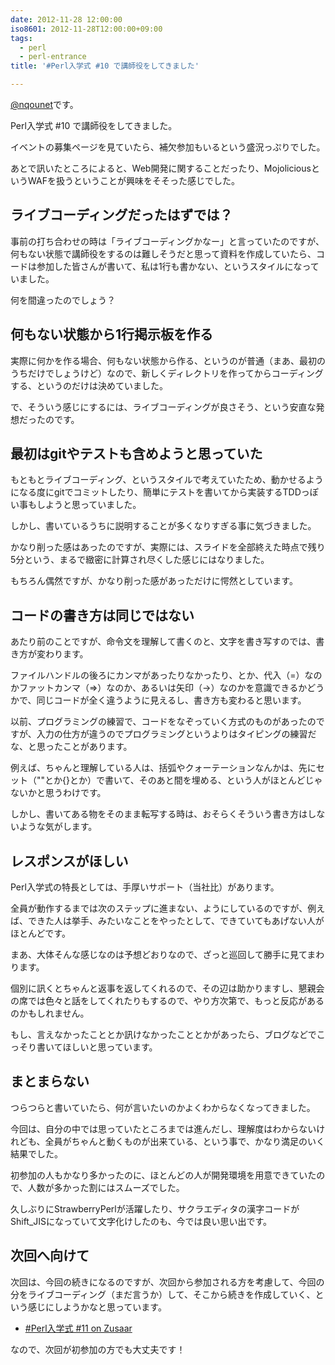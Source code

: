 ```yaml
---
date: 2012-11-28 12:00:00
iso8601: 2012-11-28T12:00:00+09:00
tags:
  - perl
  - perl-entrance
title: '#Perl入学式 #10 で講師役をしてきました'

---
```


<p><a href="https://twitter.com/nqounet">@nqounet</a>です。</p> <p>Perl入学式 #10 で講師役をしてきました。</p> <p>イベントの募集ページを見ていたら、補欠参加もいるという盛況っぷりでした。</p> <p>あとで訊いたところによると、Web開発に関することだったり、MojoliciousというWAFを扱うということが興味をそそった感じでした。</p> <h2>ライブコーディングだったはずでは？</h2> <p>事前の打ち合わせの時は「ライブコーディングかなー」と言っていたのですが、何もない状態で講師役をするのは難しそうだと思って資料を作成していたら、コードは参加した皆さんが書いて、私は1行も書かない、というスタイルになっていました。</p> <p>何を間違ったのでしょう？</p> <h2>何もない状態から1行掲示板を作る</h2> <p>実際に何かを作る場合、何もない状態から作る、というのが普通（まあ、最初のうちだけでしょうけど）なので、新しくディレクトリを作ってからコーディングする、というのだけは決めていました。</p> <p>で、そういう感じにするには、ライブコーディングが良さそう、という安直な発想だったのです。</p> <h2>最初はgitやテストも含めようと思っていた</h2> <p>もともとライブコーディング、というスタイルで考えていたため、動かせるようになる度にgitでコミットしたり、簡単にテストを書いてから実装するTDDっぽい事もしようと思っていました。</p> <p>しかし、書いているうちに説明することが多くなりすぎる事に気づきました。</p> <p>かなり削った感はあったのですが、実際には、スライドを全部終えた時点で残り5分という、まるで緻密に計算され尽くした感じにはなりました。</p> <p>もちろん偶然ですが、かなり削った感があっただけに愕然としています。</p> <h2>コードの書き方は同じではない</h2> <p>あたり前のことですが、命令文を理解して書くのと、文字を書き写すのでは、書き方が変わります。</p> <p>ファイルハンドルの後ろにカンマがあったりなかったり、とか、代入（=）なのかファットカンマ（=>）なのか、あるいは矢印（->）なのかを意識できるかどうかで、同じコードが全く違うように見えるし、書き方も変わると思います。</p> <p>以前、プログラミングの練習で、コードをなぞっていく方式のものがあったのですが、入力の仕方が違うのでプログラミングというよりはタイピングの練習だな、と思ったことがあります。</p> <p>例えば、ちゃんと理解している人は、括弧やクォーテーションなんかは、先にセット（""とか{}とか）で書いて、そのあと間を埋める、という人がほとんどじゃないかと思うわけです。</p> <p>しかし、書いてある物をそのまま転写する時は、おそらくそういう書き方はしないような気がします。</p> <h2>レスポンスがほしい</h2> <p>Perl入学式の特長としては、手厚いサポート（当社比）があります。</p> <p>全員が動作するまでは次のステップに進まない、ようにしているのですが、例えば、できた人は挙手、みたいなことをやったとして、できていてもあげない人がほとんどです。</p> <p>まあ、大体そんな感じなのは予想どおりなので、ざっと巡回して勝手に見てまわります。</p> <p>個別に訊くとちゃんと返事を返してくれるので、その辺は助かりますし、懇親会の席では色々と話をしてくれたりもするので、やり方次第で、もっと反応があるのかもしれません。</p> <p>もし、言えなかったこととか訊けなかったこととかがあったら、ブログなどでこっそり書いてほしいと思っています。</p> <h2>まとまらない</h2> <p>つらつらと書いていたら、何が言いたいのかよくわからなくなってきました。</p> <p>今回は、自分の中では思っていたところまでは進んだし、理解度はわからないけれども、全員がちゃんと動くものが出来ている、という事で、かなり満足のいく結果でした。</p> <p>初参加の人もかなり多かったのに、ほとんどの人が開発環境を用意できていたので、人数が多かった割にはスムーズでした。</p> <p>久しぶりにStrawberryPerlが活躍したり、サクラエディタの漢字コードがShift_JISになっていて文字化けしたのも、今では良い思い出です。</p> <h2>次回へ向けて</h2> <p>次回は、今回の続きになるのですが、次回から参加される方を考慮して、今回の分をライブコーディング（まだ言うか）して、そこから続きを作成していく、という感じにしようかなと思っています。</p> <ul><li><a href="http://www.zusaar.com/event/459010">#Perl入学式 #11 on Zusaar</a></li></ul><p>なので、次回が初参加の方でも大丈夫です！</p>    	